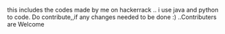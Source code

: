 this includes the codes made by me on hackerrack ..
i use java and python to code.
Do contribute,,if any changes needed to be done :)
..Contributers are Welcome
